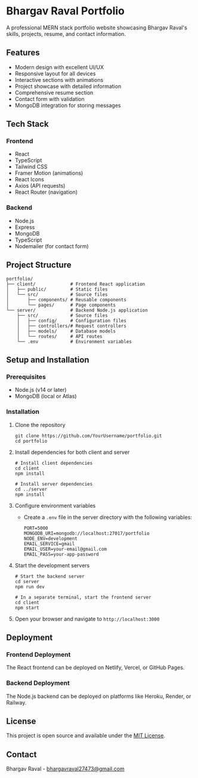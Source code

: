 # Bhargav Raval Portfolio

A professional MERN stack portfolio website showcasing Bhargav Raval's skills, projects, resume, and contact information.

## Features

- Modern design with excellent UI/UX
- Responsive layout for all devices
- Interactive sections with animations
- Project showcase with detailed information
- Comprehensive resume section
- Contact form with validation
- MongoDB integration for storing messages

## Tech Stack

### Frontend
- React
- TypeScript
- Tailwind CSS
- Framer Motion (animations)
- React Icons
- Axios (API requests)
- React Router (navigation)

### Backend
- Node.js
- Express
- MongoDB
- TypeScript
- Nodemailer (for contact form)

## Project Structure

```
portfolio/
├── client/             # Frontend React application
│   ├── public/         # Static files
│   └── src/            # Source files
│       ├── components/ # Reusable components
│       └── pages/      # Page components
└── server/             # Backend Node.js application
    ├── src/            # Source files
    │   ├── config/     # Configuration files
    │   ├── controllers/# Request controllers
    │   ├── models/     # Database models
    │   └── routes/     # API routes
    └── .env            # Environment variables
```

## Setup and Installation

### Prerequisites
- Node.js (v14 or later)
- MongoDB (local or Atlas)

### Installation

1. Clone the repository
   ```
   git clone https://github.com/YourUsername/portfolio.git
   cd portfolio
   ```

2. Install dependencies for both client and server
   ```
   # Install client dependencies
   cd client
   npm install

   # Install server dependencies
   cd ../server
   npm install
   ```

3. Configure environment variables
   - Create a `.env` file in the server directory with the following variables:
     ```
     PORT=5000
     MONGODB_URI=mongodb://localhost:27017/portfolio
     NODE_ENV=development
     EMAIL_SERVICE=gmail
     EMAIL_USER=your-email@gmail.com
     EMAIL_PASS=your-app-password
     ```

4. Start the development servers
   ```
   # Start the backend server
   cd server
   npm run dev

   # In a separate terminal, start the frontend server
   cd client
   npm start
   ```

5. Open your browser and navigate to `http://localhost:3000`

## Deployment

### Frontend Deployment
The React frontend can be deployed on Netlify, Vercel, or GitHub Pages.

### Backend Deployment
The Node.js backend can be deployed on platforms like Heroku, Render, or Railway.

## License
This project is open source and available under the [MIT License](LICENSE).

## Contact
Bhargav Raval - bhargavraval27473@gmail.com 